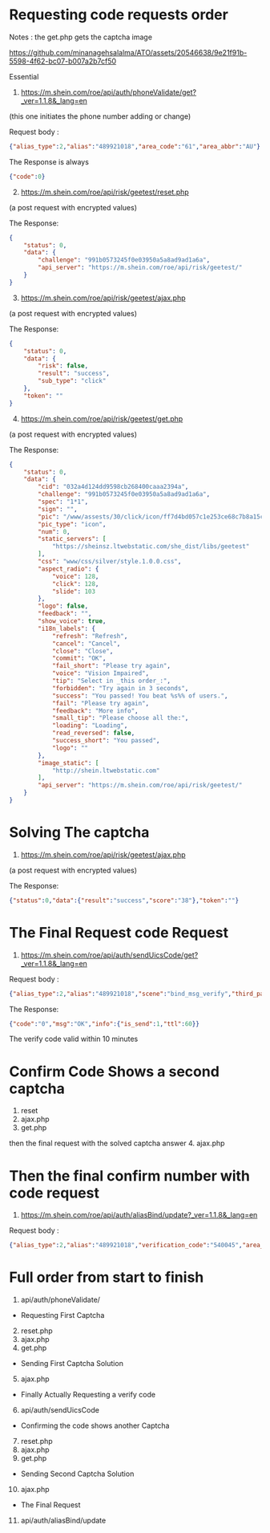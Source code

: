 # Requesting code requests order
Notes : the get.php gets the captcha image 
 

https://github.com/minanagehsalalma/ATO/assets/20546638/9e21f91b-5598-4f62-bc07-b007a2b7cf50


Essential
1. https://m.shein.com/roe/api/auth/phoneValidate/get?_ver=1.1.8&_lang=en

(this one initiates the phone number adding or change)

Request body :
```json
{"alias_type":2,"alias":"489921018","area_code":"61","area_abbr":"AU"}
```
The Response is always 
```json
{"code":0}
```

2. https://m.shein.com/roe/api/risk/geetest/reset.php

(a post request with encrypted values)

The Response:
```json
{
    "status": 0,
    "data": {
        "challenge": "991b0573245f0e03950a5a8ad9ad1a6a",
        "api_server": "https://m.shein.com/roe/api/risk/geetest/"
    }
}
```

3. https://m.shein.com/roe/api/risk/geetest/ajax.php

(a post request with encrypted values)

The Response:
```json
{
    "status": 0,
    "data": {
        "risk": false,
        "result": "success",
        "sub_type": "click"
    },
    "token": ""
}
```
4. https://m.shein.com/roe/api/risk/geetest/get.php

(a post request with encrypted values)

The Response:
```json
{
    "status": 0,
    "data": {
        "cid": "032a4d124dd9598cb268400caaa2394a",
        "challenge": "991b0573245f0e03950a5a8ad9ad1a6a",
        "spec": "1*1",
        "sign": "",
        "pic": "/www/assests/30/click/icon/ff7d4bd057c1e253ce68c7b8a15c62f7.jpg",
        "pic_type": "icon",
        "num": 0,
        "static_servers": [
            "https://sheinsz.ltwebstatic.com/she_dist/libs/geetest"
        ],
        "css": "www/css/silver/style.1.0.0.css",
        "aspect_radio": {
            "voice": 128,
            "click": 128,
            "slide": 103
        },
        "logo": false,
        "feedback": "",
        "show_voice": true,
        "i18n_labels": {
            "refresh": "Refresh",
            "cancel": "Cancel",
            "close": "Close",
            "commit": "OK",
            "fail_short": "Please try again",
            "voice": "Vision Impaired",
            "tip": "Select in _this order_:",
            "forbidden": "Try again in 3 seconds",
            "success": "You passed! You beat %s%% of users.",
            "fail": "Please try again",
            "feedback": "More info",
            "small_tip": "Please choose all the:",
            "loading": "Loading",
            "read_reversed": false,
            "success_short": "You passed",
            "logo": ""
        },
        "image_static": [
            "http://shein.ltwebstatic.com"
        ],
        "api_server": "https://m.shein.com/roe/api/risk/geetest/"
    }
}
```
# Solving The captcha

1. https://m.shein.com/roe/api/risk/geetest/ajax.php

 (a post request with encrypted values)

The Response:
```json
{"status":0,"data":{"result":"success","score":"38"},"token":""}
```

# The Final Request code Request 

1. https://m.shein.com/roe/api/auth/sendUicsCode/get?_ver=1.1.8&_lang=en

Request body :
```json
{"alias_type":2,"alias":"489921018","scene":"bind_msg_verify","third_party_type":8,"area_code":"61","area_abbr":"AU","verification_abt":"new","challenge":"a2fc1f8456bff4930933383ec6981c1c","gtRisk":"","blackbox":"","risk_id":"a8dca359-251b-404b-a306-0a75d53c75fe","risk_scene":"send_message","isGeetest":true}
```
The Response:
```json
{"code":"0","msg":"OK","info":{"is_send":1,"ttl":60}}
```
The verify code valid within 10 minutes

# Confirm Code Shows a second captcha 

1. reset 
2. ajax.php
3. get.php

then the final request with the solved captcha answer
4. ajax.php

# Then the final confirm number with code request

1. https://m.shein.com/roe/api/auth/aliasBind/update?_ver=1.1.8&_lang=en

Request body :
```json
{"alias_type":2,"alias":"489921018","verification_code":"540045","area_code":"61","area_abbr":"AU","verify_qa":0,"bind_type":1,"force_bind":0,"bind_scene":"personalcenter","verify_switch":0,"daId":"2-8-22","verification_abt":"new","challenge":"eae8c1a5552259195cb0abb47c510e14","gtRisk":""}
```
# Full order from start to finish 

1. api/auth/phoneValidate/

* Requesting First Captcha
2. reset.php
3. ajax.php
4. get.php

* Sending First Captcha Solution
5. ajax.php

* Finally Actually Requesting a verify code
6. api/auth/sendUicsCode

* Confirming the code shows another Captcha
7. reset.php
8. ajax.php
9. get.php

* Sending Second Captcha Solution

10. ajax.php

* The Final Request
11. api/auth/aliasBind/update
